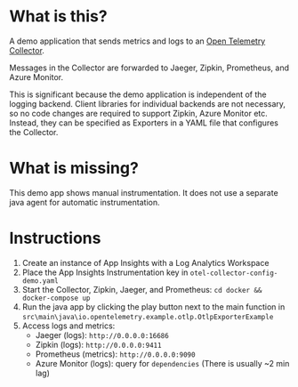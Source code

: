 # What is this?
A demo application that sends metrics and logs to an [Open Telemetry Collector](https://github.com/open-telemetry/opentelemetry-collector-contrib).

Messages in the Collector are forwarded to Jaeger, Zipkin, Prometheus, and Azure Monitor.

This is significant because the demo application is independent of the logging backend. Client
libraries for individual backends are not necessary, so no code changes are required to support
Zipkin, Azure Monitor etc. Instead, they can be specified as Exporters in a YAML file that
configures the Collector.

# What is missing?
This demo app shows manual instrumentation. It does not use a separate java agent for automatic
instrumentation.

# Instructions
1. Create an instance of App Insights with a Log Analytics Workspace
2. Place the App Insights Instrumentation key in `otel-collector-config-demo.yaml`
3. Start the Collector, Zipkin, Jaeger, and Prometheus: `cd docker && docker-compose up`
4. Run the java app by clicking the play button next to the main function in
`src\main\java\io.opentelemetry.example.otlp.OtlpExporterExample`
5. Access logs and metrics:
    * Jaeger (logs): `http://0.0.0.0:16686`
    * Zipkin (logs): `http://0.0.0.0:9411`
    * Prometheus (metrics): `http://0.0.0.0:9090`
    * Azure Monitor (logs): query for `dependencies` (There is usually ~2 min lag)
